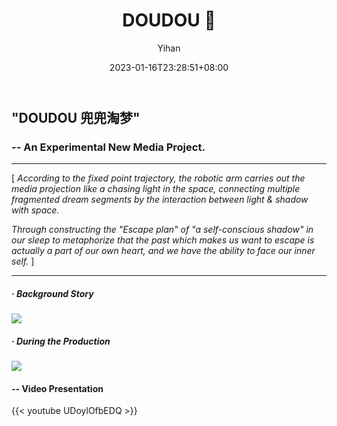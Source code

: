 ﻿---
title: "DOUDOU 🦾"
date: 2023-01-16T23:28:51+08:00
hidemeta: true
draft: false
author: ["Yihan"]
keywords: 
- New Media
tags:
- New Media
- Mapping
- Robot Arm
- Performance
description: ""
showToc: true
TocOpen: true
showbreadcrumbs: true
disableShare: true
weight: 1
cover:
    image: "projects/doudou/ddcover.jpg"
    caption: "What can we learn from the subconscious actions in dreams? "
    alt: ""
    relative: false
---
## "DOUDOU 兜兜淘梦"
### -- An Experimental New Media Project.
----------------
[ *According to the fixed point trajectory, the robotic arm carries out the media projection like a chasing light in the space, connecting multiple fragmented dream segments by the interaction between light & shadow with space.*

*Through constructing the "Escape plan" of "a self-conscious shadow" in our sleep to metaphorize that the past which makes us want to escape is actually a part of our own heart, and we have the ability to face our inner self.* ]

----------------
##### · Background Story
![](dd1.jpg)
##### · During the Production
![](dd2.jpg)


#### -- Video Presentation
{{< youtube UDoylOfbEDQ >}}
